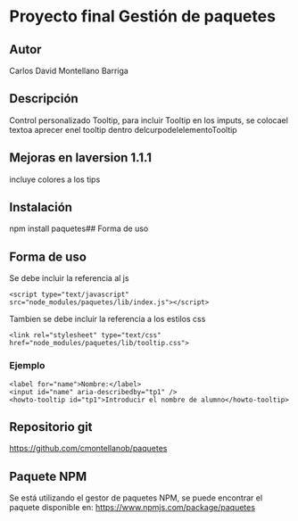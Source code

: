 # Proyecto final Gestión de paquetes
## Autor
Carlos David Montellano Barriga
## Descripción
Control personalizado Tooltip, para incluir Tooltip en los imputs,
se colocael textoa aprecer enel tooltip dentro delcurpodelelementoTooltip

## Mejoras en laversion 1.1.1
incluye colores a los tips

## Instalación
npm install paquetes## Forma de uso 

## Forma de uso

Se debe incluir la referencia al js

    <script type="text/javascript" src="node_modules/paquetes/lib/index.js"></script>

Tambien se debe incluir la referencia a los estilos css

    <link rel="stylesheet" type="text/css"    href="node_modules/paquetes/lib/tooltip.css">

### Ejemplo

    <label for="name">Nombre:</label>
    <input id="name" aria-describedby="tp1" />
    <howto-tooltip id="tp1">Introducir el nombre de alumno</howto-tooltip>

## Repositorio git
https://github.com/cmontellanob/paquetes

## Paquete NPM
Se está utilizando el gestor de paquetes NPM, se puede encontrar el paquete disponible en:
https://www.npmjs.com/package/paquetes
